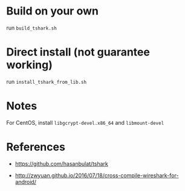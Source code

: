 # Build on your own

run `build_tshark.sh`

# Direct install (not guarantee working)

run `install_tshark_from_lib.sh`

# Notes

For CentOS, install `libgcrypt-devel.x86_64` and `libmount-devel`

# References

* https://github.com/hasanbulat/tshark

* http://zwyuan.github.io/2016/07/18/cross-compile-wireshark-for-android/
